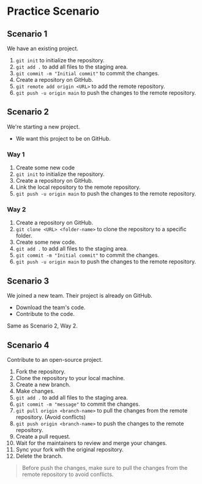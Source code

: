 # Practice Scenario

## Scenario 1

We have an existing project.

1. `git init` to initialize the repository.
2. `git add .` to add all files to the staging area.
3. `git commit -m "Initial commit"` to commit the changes.
4. Create a repository on GitHub.
5. `git remote add origin <URL>` to add the remote repository.
6. `git push -u origin main` to push the changes to the remote repository.

## Scenario 2

We're starting a new project.

- We want this project to be on GitHub.

### Way 1

1. Create some new code
2. `git init` to initialize the repository.
3. Create a repository on GitHub.
4. Link the local repository to the remote repository.
5. `git push -u origin main` to push the changes to the remote repository.

### Way 2

1. Create a repository on GitHub.
2. `git clone <URL> <folder-name>` to clone the repository to a specific folder.
3. Create some new code.
4. `git add .` to add all files to the staging area.
5. `git commit -m "Initial commit"` to commit the changes.
6. `git push -u origin main` to push the changes to the remote repository.

## Scenario 3

We joined a new team. Their project is already on GitHub.

- Download the team's code.
- Contribute to the code.

Same as Scenario 2, Way 2.

## Scenario 4

Contribute to an open-source project.

1. Fork the repository.
2. Clone the repository to your local machine.
3. Create a new branch.
4. Make changes.
5. `git add .` to add all files to the staging area.
6. `git commit -m "message"` to commit the changes.
7. `git pull origin <branch-name>` to pull the changes from the remote repository. (Avoid conflicts)
8. `git push origin <branch-name>` to push the changes to the remote repository.
9. Create a pull request.
10. Wait for the maintainers to review and merge your changes.
11. Sync your fork with the original repository.
12. Delete the branch.

> Before push the changes, make sure to pull the changes from the remote repository to avoid conflicts.
